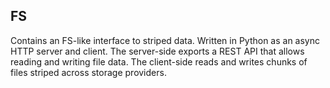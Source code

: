 FS
--

Contains an FS-like interface to striped data. Written in Python as an async
HTTP server and client. The server-side exports a REST API that allows reading
and writing file data. The client-side reads and writes chunks of files striped
across storage providers.
